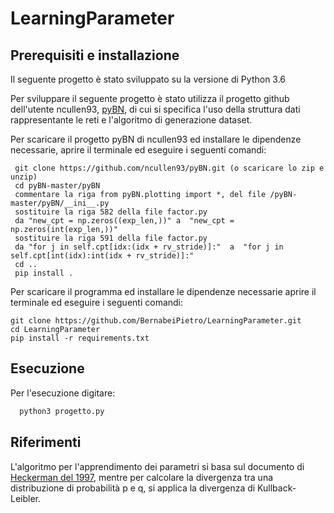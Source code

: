 # LearningParameter
## Prerequisiti e installazione
Il seguente progetto è stato sviluppato su la versione di Python 3.6

Per sviluppare il seguente progetto è stato utilizza il progetto github dell'utente ncullen93, [pyBN](https://github.com/ncullen93/pyBN), di cui si specifica l'uso della struttura dati rappresentante le reti e l'algoritmo di generazione dataset.

Per scaricare il progetto pyBN di ncullen93 ed installare le dipendenze necessarie,  aprire il terminale ed eseguire i seguenti comandi:
```terminal
 git clone https://github.com/ncullen93/pyBN.git (o scaricare lo zip e unzip)
 cd pyBN-master/pyBN
 commentare la riga from pyBN.plotting import *, del file /pyBN-master/pyBN/__ini__.py
 sostituire la riga 582 della file factor.py 
 da "new_cpt = np.zeros((exp_len,))" a  "new_cpt = np.zeros(int(exp_len,))"
 sostituire la riga 591 della file factor.py
 da "for j in self.cpt[idx:(idx + rv_stride)]:"  a  "for j in self.cpt[int(idx):int(idx + rv_stride)]:"
 cd ..
 pip install .
 ```
 Per scaricare il programma ed installare le dipendenze necessarie aprire il terminale ed eseguire i seguenti comandi:
 ```terminal
 git clone https://github.com/BernabeiPietro/LearningParameter.git
 cd LearningParameter
 pip install -r requirements.txt
```


## Esecuzione
Per l'esecuzione digitare:
```python
  python3 progetto.py
```

## Riferimenti
L'algoritmo per l'apprendimento dei parametri si basa sul documento di [Heckerman del 1997](http://machinelearning102.pbworks.com/f/Tutorial-BayesianNetworks.pdf), mentre per calcolare la divergenza tra una distribuzione di probabilità p e q, si applica la divergenza di Kullback-Leibler.


